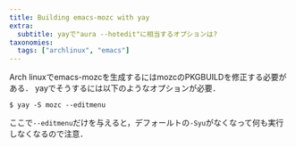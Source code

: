 ```yaml
---
title: Building emacs-mozc with yay
extra:
  subtitle: yayで"aura --hotedit"に相当するオプションは?
taxonomies:
  tags: ["archlinux", "emacs"]
---
```


Arch linuxでemacs-mozcを生成するにはmozcのPKGBUILDを修正する必要がある．
yayでそうするには以下のようなオプションが必要．

```
$ yay -S mozc --editmenu
```

ここで`--editmenu`だけを与えると，デフォールトの`-Syu`がなくなって何も実行しなくなるので注意．
